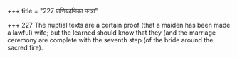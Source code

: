 +++
title = "227 पाणिग्रहणिका मन्त्रा"

+++
227	The nuptial texts are a certain proof (that a maiden has been made a lawful) wife; but the learned should know that they (and the marriage ceremony are complete with the seventh step (of the bride around the sacred fire).